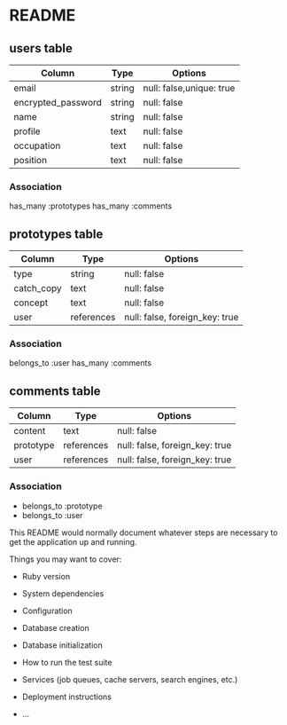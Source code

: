# README

## users table

|Column             |Type     |Options                 | 
|-------------------|---------|------------------------|
|email              |string   |null: false,unique: true|
|encrypted_password |string   |null: false             |
|name               |string   |null: false             |
|profile            |text     |null: false             |
|occupation         |text     |null: false             |
|position           |text     |null: false             |

### Association
has_many :prototypes
has_many :comments

## prototypes table
|Column       |Type       |Options
|-------------|-----------|--------------------------------|
|type         |string     |null: false                     |
|catch_copy   |text       |null: false                     |
|concept      |text       |null: false                     |
|user         |references |null: false,   foreign_key: true|    


### Association
 belongs_to :user
 has_many :comments 

## comments table

| Column      | Type       | Options                        |
|-------------|------------|--------------------------------|
| content     | text       | null: false                    |
| prototype   | references | null: false, foreign_key: true |
| user        | references | null: false, foreign_key: true |


### Association

- belongs_to :prototype
- belongs_to :user


This README would normally document whatever steps are necessary to get the
application up and running.

Things you may want to cover:

* Ruby version

* System dependencies

* Configuration

* Database creation

* Database initialization

* How to run the test suite

* Services (job queues, cache servers, search engines, etc.)

* Deployment instructions

* ...
